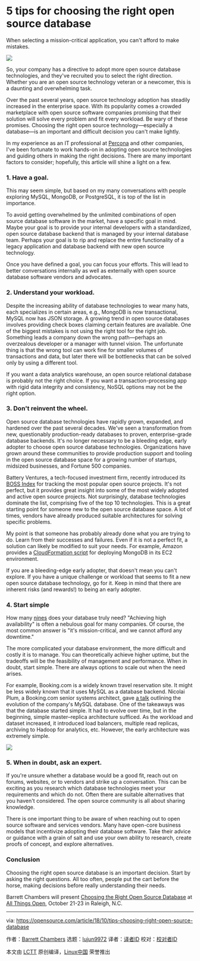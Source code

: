 5 tips for choosing the right open source database
======
When selecting a mission-critical application, you can't afford to make mistakes. 

![](https://opensource.com/sites/default/files/styles/image-full-size/public/lead-images/server_data_system_admin.png?itok=q6HCfNQ8)

So, your company has a directive to adopt more open source database technologies, and they've recruited you to select the right direction. Whether you are an open source technology veteran or a newcomer, this is a daunting and overwhelming task.

Over the past several years, open source technology adoption has steadily increased in the enterprise space. With its popularity comes a crowded marketplace with open source software companies promising that their solution will solve every problem and fit every workload. Be wary of these promises. Choosing the right open source technology—especially a database—is an important and difficult decision you can't make lightly.

In my experience as an IT professional at [Percona][1] and other companies, I've been fortunate to work hands-on in adopting open source technologies and guiding others in making the right decisions. There are many important factors to consider; hopefully, this article will shine a light on a few.

### 1. Have a goal.

This may seem simple, but based on my many conversations with people exploring MySQL, MongoDB, or PostgreSQL, it is top of the list in importance.

To avoid getting overwhelmed by the unlimited combinations of open source database software in the market, have a specific goal in mind. Maybe your goal is to provide your internal developers with a standardized, open source database backend that is managed by your internal database team. Perhaps your goal is to rip and replace the entire functionality of a legacy application and database backend with new open source technology.

Once you have defined a goal, you can focus your efforts. This will lead to better conversations internally as well as externally with open source database software vendors and advocates.

### 2. Understand your workload.

Despite the increasing ability of database technologies to wear many hats, each specializes in certain areas, e.g., MongoDB is now transactional, MySQL now has JSON storage. A growing trend in open source databases involves providing check boxes claiming certain features are available. One of the biggest mistakes is not using the right tool for the right job. Something leads a company down the wrong path—perhaps an overzealous developer or a manager with tunnel vision. The unfortunate thing is that the wrong tool can work fine for smaller volumes of transactions and data, but later there will be bottlenecks that can be solved only by using a different tool.

If you want a data analytics warehouse, an open source relational database is probably not the right choice. If you want a transaction-processing app with rigid data integrity and consistency, NoSQL options may not be the right option.

### 3. Don't reinvent the wheel.

Open source database technologies have rapidly grown, expanded, and hardened over the past several decades. We've seen a transformation from new, questionably production-ready databases to proven, enterprise-grade database backends. It's no longer necessary to be a bleeding edge, early adopter to choose open source database technologies. Organizations have grown around these communities to provide production support and tooling in the open source database space for a growing number of startups, midsized businesses, and Fortune 500 companies.

Battery Ventures, a tech-focused investment firm, recently introduced its [BOSS Index][2] for tracking the most popular open source projects. It's not perfect, but it provides great insight into some of the most widely adopted and active open source projects. Not surprisingly, database technologies dominate the list, comprising five of the top 10 technologies. This is a great starting point for someone new to the open source database space. A lot of times, vendors have already produced suitable architectures for solving specific problems.

My point is that someone has probably already done what you are trying to do. Learn from their successes and failures. Even if it is not a perfect fit, a solution can likely be modified to suit your needs. For example, Amazon provides a [CloudFormation script][3] for deploying MongoDB in its EC2 environment.

If you are a bleeding-edge early adopter, that doesn't mean you can't explore. If you have a unique challenge or workload that seems to fit a new open source database technology, go for it. Keep in mind that there are inherent risks (and rewards!) to being an early adopter.

### 4\. Start simple


How many [nines][4] does your database truly need? "Achieving high availability" is often a nebulous goal for many companies. Of course, the most common answer is "it's mission-critical, and we cannot afford any downtime."

The more complicated your database environment, the more difficult and costly it is to manage. You can theoretically achieve higher uptime, but the tradeoffs will be the feasibility of management and performance. When in doubt, start simple. There are always options to scale out when the need arises.

For example, Booking.com is a widely known travel reservation site. It might be less widely known that it uses MySQL as a database backend. Nicolai Plum, a Booking.com senior systems architect, gave [a talk][5] outlining the evolution of the company's MySQL database. One of the takeaways was that the database started simple. It had to evolve over time, but in the beginning, simple master–replica architecture sufficed. As the workload and dataset increased, it introduced load balancers, multiple read replicas, archiving to Hadoop for analytics, etc. However, the early architecture was extremely simple.

![](https://opensource.com/sites/default/files/uploads/internet_app_barrett_chambers.png)

### 5. When in doubt, ask an expert.

If you're unsure whether a database would be a good fit, reach out on forums, websites, or to vendors and strike up a conversation. This can be exciting as you research which database technologies meet your requirements and which do not. Often there are suitable alternatives that you haven't considered. The open source community is all about sharing knowledge.

There is one important thing to be aware of when reaching out to open source software and services vendors. Many have open-core business models that incentivize adopting their database software. Take their advice or guidance with a grain of salt and use your own ability to research, create proofs of concept, and explore alternatives.

### Conclusion

Choosing the right open source database is an important decision. Start by asking the right questions. All too often, people put the cart before the horse, making decisions before really understanding their needs.

Barrett Chambers will present [Choosing the Right Open Source Database][6] at [All Things Open][7], October 21-23 in Raleigh, N.C.

--------------------------------------------------------------------------------

via: https://opensource.com/article/18/10/tips-choosing-right-open-source-database

作者：[Barrett Chambers][a]
选题：[lujun9972][b]
译者：[译者ID](https://github.com/译者ID)
校对：[校对者ID](https://github.com/校对者ID)

本文由 [LCTT](https://github.com/LCTT/TranslateProject) 原创编译，[Linux中国](https://linux.cn/) 荣誉推出

[a]: https://opensource.com/users/barrettc
[b]: https://github.com/lujun9972
[1]: https://www.percona.com/
[2]: https://techcrunch.com/2017/04/07/tracking-the-explosive-growth-of-open-source-software/
[3]: https://docs.aws.amazon.com/quickstart/latest/mongodb/welcome.html
[4]: https://en.wikipedia.org/wiki/Five_nines
[5]: https://www.percona.com/live/mysql-conference-2015/sessions/bookingcom-evolution-mysql-system-design
[6]: https://allthingsopen.org/talk/choosing-the-right-open-source-database/
[7]: https://allthingsopen.org/
